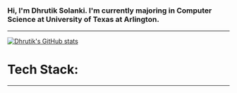 ### Hi, I'm Dhrutik Solanki. I'm currently majoring in Computer Science at University of Texas at Arlington.
---
[![Dhrutik's GitHub stats](https://github-readme-stats.vercel.app/api?username=DhrutikS257&show_icons=true&theme=tokyonight)](https://github.com/DhrutikS257)

# Tech Stack:
--- 

